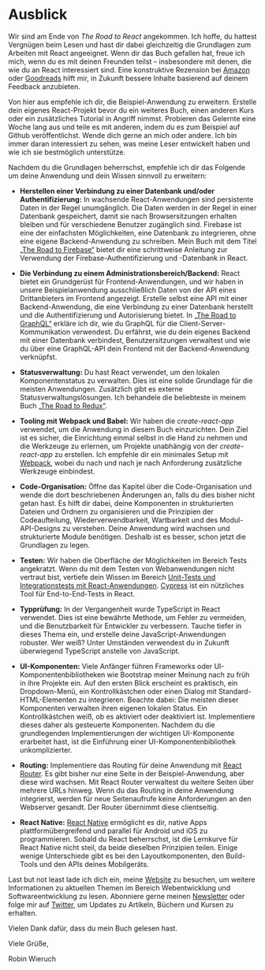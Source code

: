 # Ausblick

Wir sind am Ende von *The Road to React* angekommen. Ich hoffe, du hattest Vergnügen beim Lesen und hast dir dabei gleichzeitig die Grundlagen zum Arbeiten mit React angeeignet. Wenn dir das Buch gefallen hat, freue ich mich, wenn du es mit deinen Freunden teilst – insbesondere mit denen, die wie du an React interessiert sind. Eine konstruktive Rezension bei [Amazon](https://amzn.to/2JHlP42) oder [Goodreads](https://www.goodreads.com/book/show/37503118-the-road-to-learn-react) hilft mir, in Zukunft bessere Inhalte basierend auf deinem Feedback anzubieten.

Von hier aus empfehle ich dir, die Beispiel-Anwendung zu erweitern. Erstelle dein eigenes React-Projekt bevor du ein weiteres Buch, einen anderen Kurs oder ein zusätzliches Tutorial in Angriff nimmst. Probieren das Gelernte eine Woche lang aus und teile es mit anderen, indem du es zum Beispiel auf Github veröffentlichst. Wende dich gerne an mich oder andere. Ich bin immer daran interessiert zu sehen, was meine Leser entwickelt haben und wie ich sie bestmöglich unterstütze.

Nachdem du die Grundlagen beherrschst, empfehle ich dir das Folgende um deine Anwendung und dein Wissen sinnvoll zu erweitern:

* **Herstellen einer Verbindung zu einer Datenbank und/oder Authentifizierung:** In wachsende React-Anwendungen sind persistente Daten in der Regel unumgänglich. Die Daten werden in der Regel in einer Datenbank gespeichert, damit sie nach Browsersitzungen erhalten bleiben und für verschiedene Benutzer zugänglich sind. Firebase ist eine der einfachsten Möglichkeiten, eine Datenbank zu integrieren, ohne eine eigene  Backend-Anwendung zu schreiben. Mein Buch mit dem Titel [„The Road to Firebase“](https://www.roadtofirebase.com/) bietet dir eine schrittweise Anleitung zur Verwendung der Firebase-Authentifizierung und -Datenbank in React.

* **Die Verbindung zu einem Administrationsbereich/Backend:** React bietet ein Grundgerüst für Frontend-Anwendungen, und wir haben in unsere Beispielanwendung ausschließlich Daten von der API eines Drittanbieters im Frontend angezeigt. Erstelle selbst eine API mit einer Backend-Anwendung, die eine Verbindung zu einer Datenbank herstellt und die Authentifizierung und Autorisierung bietet. In [„The Road to GraphQL“](https://www.roadtographql.com/) erkläre ich dir, wie du GraphQL für die Client-Server-Kommunikation verwendest. Du erfährst, wie du dein eigenes Backend mit einer Datenbank verbindest, Benutzersitzungen verwaltest und wie du über eine GraphQL-API dein Frontend mit der Backend-Anwendung verknüpfst.

* **Statusverwaltung:** Du hast React verwendet, um den lokalen Komponentenstatus zu verwalten. Dies ist eine solide Grundlage für die meisten Anwendungen. Zusätzlich gibt es externe Statusverwaltungslösungen. Ich behandele die beliebteste in meinem Buch [„The Road to Redux“](https://www.roadtoredux.com/).

* **Tooling mit Webpack und Babel:** Wir haben die *create-react-app* verwendet, um die Anwendung in diesem Buch einzurichten. Dein Ziel ist es sicher, die Einrichtung einmal selbst in die Hand zu nehmen und die Werkzeuge zu erlernen, um Projekte unabhängig von der *create-react-app* zu erstellen. Ich empfehle dir ein minimales Setup mit [Webpack](https://www.robinwieruch.de/minimal-react-webpack-babel-setup/), wobei du nach und nach je nach Anforderung zusätzliche Werkzeuge einbindest.

* **Code-Organisation:** Öffne das Kapitel über die Code-Organisation und wende die dort beschriebenen Änderungen an, falls du dies bisher nicht getan hast. Es hilft dir dabei, deine Komponenten in strukturierten Dateien und Ordnern zu organisieren und die Prinzipien der Codeaufteilung, Wiederverwendbarkeit, Wartbarkeit und des Modul-API-Designs zu verstehen. Deine Anwendung wird wachsen und strukturierte Module benötigen. Deshalb ist es besser, schon jetzt die Grundlagen zu legen.

* **Testen:** Wir haben die Oberfläche der Möglichkeiten im Bereich Tests angekratzt. Wenn du mit dem Testen von Webanwendungen nicht vertraut bist, vertiefe dein Wissen im Bereich [Unit-Tests und Integrationstests mit React-Anwendungen](https://www.robinwieruch.de/react-testing-tutorial). [Cypress](https://www.robinwieruch.de/react-testing-cypress) ist ein nützliches Tool für End-to-End-Tests in React.

* **Typprüfung:** In der Vergangenheit wurde TypeScript in React verwendet. Dies ist eine bewährte Methode, um Fehler zu vermeiden, und die Benutzbarkeit für Entwickler zu verbessern. Tauche tiefer in dieses Thema ein, und erstelle deine JavaScript-Anwendungen robuster. Wer weiß? Unter Umständen verwendest du in Zukunft überwiegend TypeScript anstelle von JavaScript.

* **UI-Komponenten:** Viele Anfänger führen Frameworks oder UI-Komponentenbibliotheken wie Bootstrap meiner Meinung nach zu früh in ihre Projekte ein. Auf den ersten Blick erscheint es praktisch, ein Dropdown-Menü, ein Kontrollkästchen oder einen Dialog mit Standard-HTML-Elementen zu integrieren. Beachte dabei: Die meisten dieser Komponenten verwalten ihren eigenen lokalen Status. Ein Kontrollkästchen weiß, ob es aktiviert oder deaktiviert ist. Implementiere dieses daher als gesteuerte Komponenten. Nachdem du die grundlegenden Implementierungen der wichtigen UI-Komponente erarbeitet hast, ist die Einführung einer UI-Komponentenbibliothek unkomplizierter.

* **Routing:** Implementiere das Routing für deine Anwendung mit [React Router](https://github.com/ReactTraining/react-router). Es gibt bisher nur eine Seite in der Beispiel-Anwendung, aber diese wird wachsen. Mit React Router verwaltest du weitere Seiten über mehrere URLs hinweg. Wenn du das Routing in deine Anwendung integrierst, werden für neue Seitenaufrufe keine Anforderungen an den Webserver gesandt. Der Router übernimmt diese clientseitig.

* **React Native:** [React Native](https://facebook.github.io/react-native/) ermöglicht es dir, native Apps plattformübergreifend und parallel für Android und iOS zu programmieren. Sobald du React beherrschst, ist die Lernkurve für React Native nicht steil, da beide dieselben Prinzipien teilen. Einige wenige Unterschiede gibt es bei den Layoutkomponenten, den Build-Tools und den APIs deines Mobilgeräts.

Last but not least lade ich dich ein, meine [Website](https://www.robinwieruch.de) zu besuchen, um weitere Informationen zu aktuellen Themen im Bereich Webentwicklung und Softwareentwicklung zu lesen. Abonniere gerne meinen [Newsletter](https://www.getrevue.co/profile/rwieruch) oder folge mir auf [Twitter](https://twitter.com/rwieruch), um Updates zu Artikeln, Büchern und Kursen zu erhalten.

Vielen Dank dafür, dass du mein Buch gelesen hast.

Viele Grüße,

Robin Wieruch